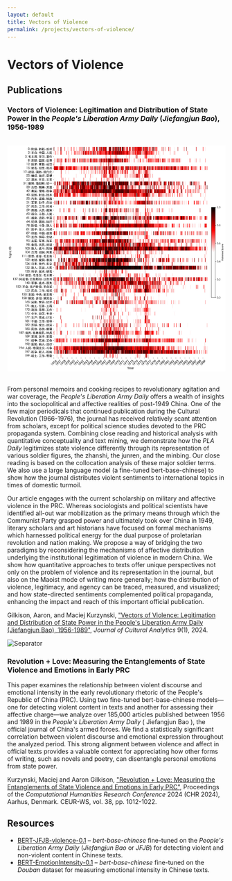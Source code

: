 ```yaml
---
layout: default
title: Vectors of Violence
permalink: /projects/vectors-of-violence/
---
```


# Vectors of Violence

## Publications

### Vectors of Violence: Legitimation and Distribution of State Power in the *People's Liberation Army Daily* (*Jiefangjun Bao*), 1956-1989

<img src="main.png" alt="Vectors of Violence" style="max-width: 100%; height: auto; margin: 2rem auto; display: block;">

From personal memoirs and cooking recipes to revolutionary agitation and war coverage, the *People's Liberation Army Daily* offers a wealth of insights into the sociopolitical and affective realities of post-1949 China. One of the few major periodicals that continued publication during the Cultural Revolution (1966-1976), the journal has received relatively scant attention from scholars, except for political science studies devoted to the PRC propaganda system. Combining close reading and historical analysis with quantitative conceptuality and text mining, we demonstrate how the *PLA Daily* legitimizes state violence differently through its representation of various soldier figures, the zhanshi, the junren, and the minbing. Our close reading is based on the collocation analysis of these major soldier terms. We also use a large language model (a fine-tuned bert-base-chinese) to show how the journal distributes violent sentiments to international topics in times of domestic turmoil.

Our article engages with the current scholarship on military and affective violence in the PRC. Whereas sociologists and political scientists have identified all-out war mobilization as the primary means through which the Communist Party grasped power and ultimately took over China in 1949, literary scholars and art historians have focused on formal mechanisms which harnessed political energy for the dual purpose of proletarian revolution and nation making. We propose a way of bridging the two paradigms by reconsidering the mechanisms of affective distribution underlying the institutional legitimation of violence in modern China. We show how quantitative approaches to texts offer unique perspectives not only on the problem of violence and its representation in the journal, but also on the Maoist mode of writing more generally; how the distribution of violence, legitimacy, and agency can be traced, measured, and visualized; and how state-directed sentiments complemented political propaganda, enhancing the impact and reach of this important official publication.

Gilkison, Aaron, and Maciej Kurzynski, ["Vectors of Violence: Legitimation and Distribution of State Power in the People's Liberation Army Daily (Jiefangjun Bao), 1956-1989"](https://culturalanalytics.org/article/115481-vectors-of-violence-legitimation-and-distribution-of-state-power-in-the-_people-s-liberation-army-daily_-_jiefangjun-bao_-1956-1989), *Journal of Cultural Analytics* 9(1), 2024.

<img src="{{ site.baseurl }}/assets/img/separator.png" alt="Separator" class="separator">

### Revolution + Love: Measuring the Entanglements of State Violence and Emotions in Early PRC

This paper examines the relationship between violent discourse and emotional intensity in the early revolutionary rhetoric of the People's Republic of China (PRC). Using two fine-tuned bert-base-chinese models—one for detecting violent content in texts and another for assessing their affective charge—we analyze over 185,000 articles published between 1956 and 1989 in the *People's Liberation Army Daily* ( Jiefangjun Bao ), the official journal of China's armed forces. We find a statistically significant correlation between violent discourse and emotional expression throughout the analyzed period. This strong alignment between violence and affect in official texts provides a valuable context for appreciating how other forms of writing, such as novels and poetry, can disentangle personal emotions from state power.

Kurzynski, Maciej and Aaron Gilkison, ["Revolution + Love: Measuring the Entanglements of State Violence and Emotions in Early PRC"](https://ceur-ws.org/Vol-3834/paper94.pdf), Proceedings of the *Computational Humanities Research Conference* 2024 (CHR 2024), Aarhus, Denmark. CEUR-WS, vol. 38, pp. 1012-1022.

## Resources

- [BERT-JFJB-violence-0.1](https://huggingface.co/qhchina/BERT-JFJB-violence-0.1) – *bert-base-chinese* fine-tuned on the *People's Liberation Army Daily* (*Jiefangjun Bao* or *JFJB*) for detecting violent and non-violent content in Chinese texts.
- [BERT-EmotionIntensity-0.1](https://huggingface.co/qhchina/BERT-EmotionIntensity-0.1) – *bert-base-chinese* fine-tuned on the *Douban* dataset for measuring emotional intensity in Chinese texts.
